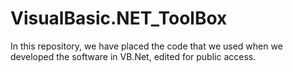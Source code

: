 # VisualBasic.NET_ToolBox
In this repository, we have placed the code that we used when we developed the software in VB.Net, edited for public access.

